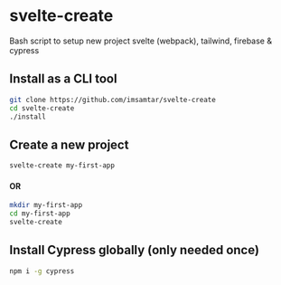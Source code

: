 
# svelte-create

Bash script to setup new project svelte (webpack), tailwind, firebase & cypress

## Install as a CLI tool

```bash
git clone https://github.com/imsamtar/svelte-create
cd svelte-create
./install
```

## Create a new project

```bash
svelte-create my-first-app
```

#### OR

```bash
mkdir my-first-app
cd my-first-app
svelte-create
```

## Install Cypress globally (only needed once)

```bash
npm i -g cypress
```

